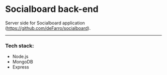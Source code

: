 # Socialboard back-end

Server side for Socialboard application (https://github.com/deFarro/socialboard).

---

### Tech stack:
* Node.js
* MongoDB
* Express

